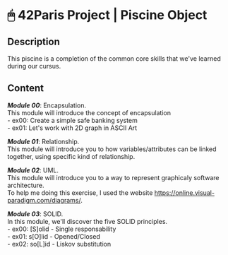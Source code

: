 # 🖱 42Paris Project | Piscine Object

## Description

This piscine is a completion of the common core skills that we've learned during our cursus.  

## Content

***Module 00***: Encapsulation.  
This module will introduce the concept of encapsulation  
	- ex00: Create a simple safe banking system  
	- ex01: Let's work with 2D graph in ASCII Art  

***Module 01***: Relationship.  
This module will introduce you to how variables/attributes can be linked together, using specific kind of relationship.  

***Module 02***: UML.  
This module will introduce you to a way to represent graphicaly software architecture.  
To help me doing this exercise, I used the website https://online.visual-paradigm.com/diagrams/.  

***Module 03***: SOLID.  
In this module, we'll discover the five SOLID principles.  
	- ex00: [S]olid - Single responsability  
	- ex01: s[O]lid - Opened/Closed  
	- ex02: so[L]id - Liskov substitution  

